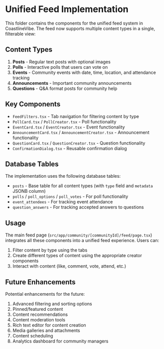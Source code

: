 # Unified Feed Implementation

This folder contains the components for the unified feed system in CoastlineVibe. The feed now supports multiple content types in a single, filterable view:

## Content Types

1. **Posts** - Regular text posts with optional images
2. **Polls** - Interactive polls that users can vote on
3. **Events** - Community events with date, time, location, and attendance tracking
4. **Announcements** - Important community announcements
5. **Questions** - Q&A format posts for community help

## Key Components

- `FeedFilters.tsx` - Tab navigation for filtering content by type
- `PollCard.tsx` / `PollCreator.tsx` - Poll functionality
- `EventCard.tsx` / `EventCreator.tsx` - Event functionality
- `AnnouncementCard.tsx` / `AnnouncementCreator.tsx` - Announcement functionality
- `QuestionCard.tsx` / `QuestionCreator.tsx` - Question functionality
- `ConfirmationDialog.tsx` - Reusable confirmation dialog

## Database Tables

The implementation uses the following database tables:

- `posts` - Base table for all content types (with `type` field and `metadata` JSONB column)
- `polls` / `poll_options` / `poll_votes` - For poll functionality
- `event_attendees` - For tracking event attendance
- `question_answers` - For tracking accepted answers to questions

## Usage

The main feed page (`src/app/community/[communityId]/feed/page.tsx`) integrates all these components into a unified feed experience. Users can:

1. Filter content by type using the tabs
2. Create different types of content using the appropriate creator components
3. Interact with content (like, comment, vote, attend, etc.)

## Future Enhancements

Potential enhancements for the future:

1. Advanced filtering and sorting options
2. Pinned/featured content
3. Content recommendations
4. Content moderation tools
5. Rich text editor for content creation
6. Media galleries and attachments
7. Content scheduling
8. Analytics dashboard for community managers 